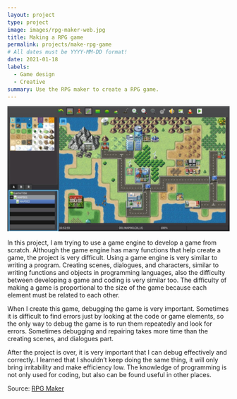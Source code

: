 ```yaml
---
layout: project
type: project
image: images/rpg-maker-web.jpg
title: Making a RPG game
permalink: projects/make-rpg-game
# All dates must be YYYY-MM-DD format!
date: 2021-01-18
labels:
  - Game design
  - Creative
summary: Use the RPG maker to create a RPG game.
---
```


  <img class="ui image" src="../images/rpg-maker-engine.jpg">

In this project, I am trying to use a game engine to develop a game from scratch. Although the game engine has many functions that help create a game, the project is very difficult. Using a game engine is very similar to writing a program. Creating scenes, dialogues, and characters, similar to writing functions and objects in programming languages, also the difficulty between developing a game and coding is very similar too. The difficulty of making a game is proportional to the size of the game because each element must be related to each other.

When I create this game, debugging the game is very important. Sometimes it is difficult to find errors just by looking at the code or game elements, so the only way to debug the game is to run them repeatedly and look for errors. Sometimes debugging and repairing takes more time than the creating scenes, and dialogues part. 

After the project is over, it is very important that I can debug effectively and correctly. I learned that I shouldn’t keep doing the same thing, it will only bring irritability and make efficiency low. The knowledge of programming is not only used for coding, but also can be found useful in other places. 


Source: <a href="https://www.rpgmakerweb.com/"> RPG Maker </a>
